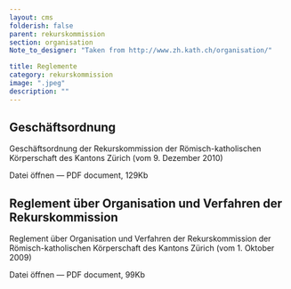 ```yaml
---
layout: cms
folderish: false
parent: rekurskommission
section: organisation
Note_to_designer: "Taken from http://www.zh.kath.ch/organisation/"

title: Reglemente
category: rekurskommission
image: ".jpeg"
description: ""
---
```



## Geschäftsordnung
Geschäftsordnung der Rekurskommission der Römisch-katholischen Körperschaft des Kantons Zürich (vom 9. Dezember 2010)

Datei öffnen — PDF document, 129Kb

## Reglement über Organisation und Verfahren der Rekurskommission
Reglement über Organisation und Verfahren der Rekurskommission der Römisch-katholischen Körperschaft des Kantons Zürich (vom 1. Oktober 2009)

  Datei öffnen — PDF document, 99Kb